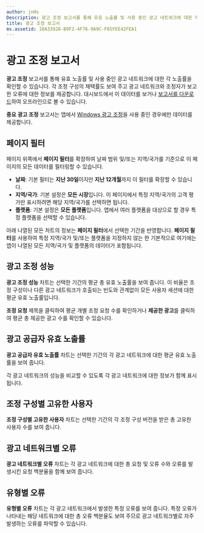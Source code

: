 ```yaml
---
author: jnHs
Description: 광고 조정 보고서를 통해 유효 노출률 및 사용 중인 광고 네트워크에 대한 각 노출률을 확인할 수 있습니다.
title: 광고 조정 보고서
ms.assetid: 18A33928-B9F2-4F76-9A9C-F01FEE42FEA1
---
```


# 광고 조정 보고서


**광고 조정** 보고서를 통해 유효 노출률 및 사용 중인 광고 네트워크에 대한 각 노출률을 확인할 수 있습니다. 각 조정 구성의 채택률도 보여 주고 광고 네트워크와 조정자가 보고한 오류에 대한 정보를 제공합니다. 대시보드에서 이 데이터를 보거나 [보고서를 다운로드](download-analytic-reports.md)하여 오프라인으로 볼 수 있습니다.

**중요** **광고 조정** 보고서는 앱에서 [Windows 광고 조정](https://msdn.microsoft.com/library/windows/apps/xaml/dn864359)을 사용 중인 경우에만 데이터를 제공합니다.

 

## 페이지 필터


페이지 위쪽에서 **페이지 필터**를 확장하여 날짜 범위 및/또는 지역/국가를 기준으로 이 페이지의 모든 데이터를 필터링할 수 있습니다.

-   **날짜**: 기본 필터는 **지난 30일**이지만 **지난 12개월**까지 이 필터를 확장할 수 있습니다.
-   **지역/국가**: 기본 설정은 **모든 시장**입니다. 이 페이지에서 특정 지역/국가의 고객 평가만 표시하려면 해당 지역/국가를 선택하면 됩니다.
-   **플랫폼**: 기본 설정은 **모든 플랫폼**입니다. 앱에서 여러 플랫폼을 대상으로 할 경우 특정 플랫폼을 선택할 수 있습니다.

아래 나열된 모든 차트의 정보는 **페이지 필터**에서 선택한 기간을 반영합니다. **페이지 필터**를 사용하여 특정 지역/국가 및/또는 플랫폼을 지정하지 않는 한 기본적으로 여기에는 앱이 나열된 모든 지역/국가 및 플랫폼의 데이터가 포함됩니다.

## 광고 조정 성능


**광고 조정 성능** 차트는 선택한 기간의 평균 총 유효 노출률을 보여 줍니다. 이 비율은 조정 구성이나 다른 광고 네트워크가 호출되는 빈도와 관계없이 모든 사용자 세션에 대한 평균 유효 노출률입니다.

**조정 요청** 제목을 클릭하여 평균 개별 조정 요청 수를 확인하거나 **제공한 광고**를 클릭하여 평균 총 제공한 광고 수를 확인할 수 있습니다.

## 광고 공급자 유효 노출률


**광고 공급자 유효 노출률** 차트는 선택한 기간의 각 광고 네트워크에 대한 평균 유효 노출률을 보여 줍니다.

각 광고 네트워크의 성능을 비교할 수 있도록 각 광고 네트워크에 대한 정보가 함께 표시됩니다.

## 조정 구성별 고유한 사용자


**조정 구성별 고유한 사용자** 차트는 선택한 기간의 각 조정 구성 버전을 받은 총 고유한 사용자 수를 보여 줍니다.

## 광고 네트워크별 오류


**광고 네트워크별 오류** 차트는 각 광고 네트워크에 대한 총 요청 및 오류 수와 오류를 발생시킨 요청 백분율을 함께 보여 줍니다.

## 유형별 오류


**유형별 오류** 차트는 각 광고 네트워크에서 발생한 특정 오류를 보여 줍니다. 특정 오류가 나타내는 해당 네트워크에 대한 총 오류 백분율도 보여 주므로 광고 네트워크별로 자주 발생하는 오류를 파악할 수 있습니다.

 

 






<!--HONumber=May16_HO2-->


